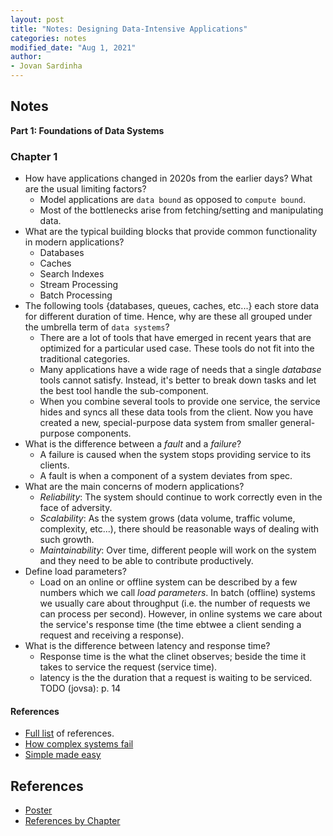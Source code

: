 ```yaml
---
layout: post
title: "Notes: Designing Data-Intensive Applications"
categories: notes
modified_date: "Aug 1, 2021"
author:
- Jovan Sardinha
---
```


## Notes

**Part 1: Foundations of Data Systems**

### Chapter 1
* How have applications changed in 2020s from the earlier days? What are the usual limiting factors?
  * Model applications are `data bound` as opposed to `compute bound`.
  * Most of the bottlenecks arise from fetching/setting and manipulating data.
* What are the typical building blocks that provide common functionality in modern applications?
  * Databases
  * Caches
  * Search Indexes
  * Stream Processing
  * Batch Processing
* The following tools {databases, queues, caches, etc...} each store data for different duration of time. Hence, why are these all grouped under the umbrella term of `data systems`?
  * There are a lot of tools that have emerged in recent years that are optimized for a particular used case. These tools do not fit into the traditional categories.
  * Many applications have a wide rage of needs that a single *database* tools cannot satisfy. Instead, it's better to break down tasks and let the best tool handle the sub-component.
  * When you combine several tools to provide one service, the service hides and syncs all these data tools from the client.  Now you have created a new, special-purpose data system from smaller general-purpose components.
* What is the difference between a *fault* and a *failure*?
  * A failure is caused when the system stops providing service to its clients.
  * A fault is when a component of a system deviates from spec.
* What are the main concerns of modern applications?
  * *Reliability*: The system should continue to work correctly even in the face of adversity.
  * *Scalability*: As the system grows (data volume, traffic volume, complexity, etc...), there should be reasonable ways of dealing with such growth.
  * *Maintainability*: Over time, different people will work on the system and they need to be able to contribute productively.
* Define load parameters?
  * Load on an online or offline system can be described by a few numbers which we call *load parameters*. In batch (offline) systems we usually care about throughput (i.e. the number of requests we can process per second). However, in online systems we care about the service's response time (the time ebtwee a client sending a request and receiving a response).
* What is the difference between latency and response time?
   * Response time is the what the clinet observes; beside the time it takes to service the request (service time).
   * latency is the the duration that a request is waiting to be serviced.
TODO (jovsa): p. 14

#### References
  * [Full list](https://github.com/ept/ddia-references/blob/master/chapter-01-refs.md) of references.
  * [How complex systems fail](https://how.complexsystems.fail/)
  * [Simple made easy](https://www.infoq.com/presentations/Simple-Made-Easy/)

## References
* [Poster](https://dataintensive.net/poster.html)
* [References by Chapter](https://github.com/ept/ddia-references)